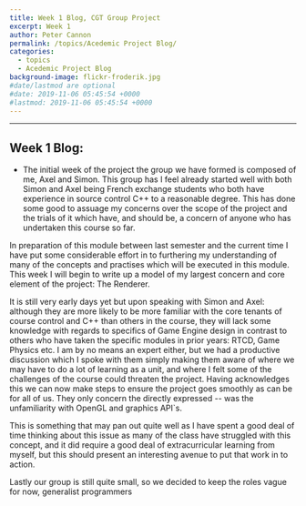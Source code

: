 ```yaml
---
title: Week 1 Blog, CGT Group Project
excerpt: Week 1
author: Peter Cannon
permalink: /topics/Acedemic Project Blog/
categories:
  - topics
  - Acedemic Project Blog
background-image: flickr-froderik.jpg
#date/lastmod are optional
#date: 2019-11-06 05:45:54 +0000
#lastmod: 2019-11-06 05:45:54 +0000
---
```


<hr />

## Week 1 Blog: 

- The initial week of the project the group we have formed is composed of me, Axel and Simon. This group has I feel already started well with both Simon and Axel being French exchange students who both have experience in source control C++ to a reasonable degree. This has done some good to assuage my concerns over the scope of the project and the trials of it which have, and should be, a concern of anyone who has undertaken this course so far.

In preparation of this module between last semester and the current time I have put some considerable effort in to furthering my understanding of many of the concepts and practises which will be executed in this module. This week I will begin to write up a model of my largest concern and core element of the project: The Renderer.

It is still very early days yet but upon speaking with Simon and Axel: although they are more likely to be more familiar with the core tenants of course control and C++ than others in the course, they will lack some knowledge with regards to specifics of Game Engine design in contrast to others who have taken the specific modules in prior years: RTCD, Game Physics etc. I am by no means an expert either, but we had a productive discussion which I spoke with them simply making them aware of where we may have to do a lot of learning as a unit, and where I felt some of the challenges of the course could threaten the project. Having acknowledges this we can now make steps to ensure the project goes smoothly as can be for all of us. They only concern the directly expressed -- was the unfamiliarity with OpenGL and graphics API`s.

This is something that may pan out quite well as I have spent a good deal of time thinking about this issue as many of the class have struggled with this concept, and it did require a good deal of extracurricular learning from myself, but this should present an interesting avenue to put that work in to action.

Lastly our group is still quite small, so we decided to keep the roles vague for now, generalist programmers
